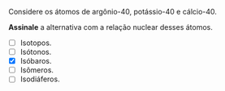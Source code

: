 Considere os átomos de argônio-40, potássio-40 e cálcio-40.

**Assinale** a alternativa com a relação nuclear desses átomos.

- [ ] Isotopos.
- [ ] Isótonos.
- [x] Isóbaros.
- [ ] Isômeros.
- [ ] Isodiáferos.
